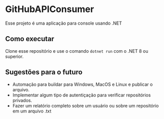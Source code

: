﻿# GitHubAPIConsumer
Esse projeto é uma aplicação para console usando .NET
## Como executar
Clone esse repositório e use o comando `dotnet run` com o .NET 8 ou superior.
## Sugestões para o futuro
* Automação para buildar para Windows, MacOS e Linux e publicar o arquivo.
* Implementar algum tipo de autentiçação para verificar repositórios privados.
* Fazer um relatório completo sobre um usuário ou sobre um repositório em um arquivo .txt